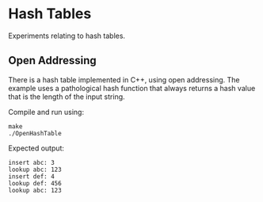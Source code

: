 # Hash Tables

Experiments relating to hash tables.

## Open Addressing

There is a hash table implemented in C++, using open addressing. The example uses a pathological hash function that always returns a hash value that is the length of the input string.

Compile and run using:

    make
    ./OpenHashTable

Expected output:

    insert abc: 3
    lookup abc: 123
    insert def: 4
    lookup def: 456
    lookup abc: 123
